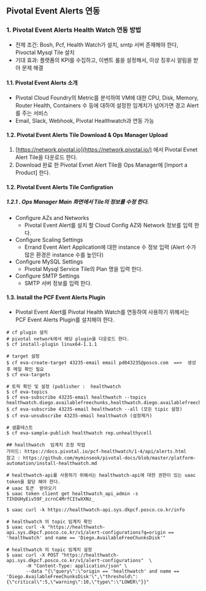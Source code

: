 
## Pivotal Event Alerts 연동

### 1. Pivotal Event Alerts Health Watch 연동 방법

- 전제 조건: Bosh, Pcf, Health Watch가 설치, smtp 서버 존재해야 한다, Pivoctal Mysql Tile 설치
- 기대 효과: 플랫폼의 KPI를 수집하고, 이벤트 룰을 설정해서, 이상 징후시 알림을 받아 문제 해결

#### 1.1.  Pivotal Event Alerts 소개
- Pivotal Cloud Foundry의 Metric를 분석하여 VM에 대한 CPU, Disk, Memory, Router Health, Containers 수 등에 대하여 설정한 임계치가 넘어가면 경고 Alert를 주는 서비스
- Email, Slack, Webhook, Pivotal Healthwatch과 연동 가능

#### 1.2.  Pivotal Event Alerts Tile Download & Ops Manager Upload
1. [https://network.pivotal.io](https://network.pivotal.io/) 에서 Pivotal Evnet Alert Tile을 다운로드 한다.
2. Download 완료 한 Pivotal Evnet Alert Tile을 Ops Manager에 [Import a Product] 한다.

#### 1.2.  Pivotal Event Alerts Tile Configration

##### 1.2.1 . Ops Manager Main 화면에서 Tile의 정보를 수정 한다.
- Configure AZs and Networks
	-  Pivotal Event Alert를 설치 할 Cloud Config AZ와 Network 정보를 입력 한다.
- Configure Scaling Settings
	- Errand Event Alert Application에 대한 instance 수 정보 입력 (Alert 수가 많은 환경은 instance 수를 높인다)
- Configure MySQL Settings 
	- Pivotal Mysql Service Tile의 Plan 명을 입력 한다.
- Configure  SMTP Settings 
	- SMTP 서버 정보를 입력 한다. 

#### 1.3.  Install the PCF Event Alerts Plugin

- Pivotal Event Alert를 Pivotal Health Watch를 연동하여 사용하기 위해서는 PCF Event Alerts Plugin를 설치해야 한다.

```
# cf plugin 설치
# pivotal network에서 해당 plugin을 다운로드 한다.
$ cf install-plugin linux64-1.1.1

# target 설정
$ cf eva-create-target 43235-email email pd043235@posco.com  ==>  생성후 메일 확인 필요
$ cf eva-targets

# 토픽 확인 및 설정 (publisher :  healthwatch 
$ cf eva-topics
$ cf eva-subscribe 43235-email healthwatch --topics  healthwatch.diego.availablefreechunks,healthwatch.diego.availablefreechunksdisk,rep.unhealthycell
$ cf eva-subscribe 43235-email healthwatch --all (모든 tipic 설정)
$ cf eva-unsubscribe 43235-email healthwatch (설정제거)

# 샘플테스트
$ cf eva-sample-publish healthwatch rep.unhealthycell

## healthwatch  임계치 조정 작업
가이드: https://docs.pivotal.io/pcf-healthwatch/1-4/api/alerts.html
참고 : https://github.com/myminseok/pivotal-docs/blob/master/platform-automation/install-healthwatch.md

# healthwatch-api를 사용하기 위해서는 healthwatch-api에 대한 권한이 있는 uaac token을 할당 해야 한다.
# uaac 토큰  받아오기
$ uaac token client get healthwatch_api_admin -s TIhDUHyEiv59F_zcrnC4MrfCItwXXNz_

$ uaac curl -k https://healthwatch-api.sys.dkpcf.posco.co.kr/info

# healthwatch 의 topic 임계치 확인
$ uaac curl -k "https://healthwatch-api.sys.dkpcf.posco.co.kr/v1/alert-configurations?q=origin == 'healthwatch' and name == 'Diego.AvailableFreeChunksDisk'"

# healthwatch 의 topic 임계치 설정
$ uaac curl -X POST "https://healthwatch-api.sys.dkpcf.posco.co.kr/v1/alert-configurations"  \
       -H "Content-Type: application/json" \
       --data "{\"query\":\"origin == 'healthwatch' and name == 'Diego.AvailableFreeChunksDisk'\",\"threshold\":{\"critical\":5,\"warning\":10,\"type\":\"LOWER\"}}"
```
